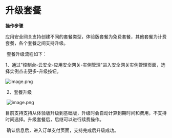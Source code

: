# 升级套餐

**操作步骤**

​    应用安全网关支持创建不同的套餐类型，体验版套餐为免费套餐，其他套餐为计费套餐，各个套餐之间支持升级。

​    套餐升级流程如下：

​    1、通过"控制台-云安全-应用安全网关-实例管理"进入安全网关实例管理页面，选择实例点击更多-升级按钮。

![image.png](https://img1.jcloudcs.com/cms/6b83b485-88c2-4aa6-af6d-2e17bfd5f8c820180816202614.png)

​    2、套餐升级

​    ![image.png](https://img1.jcloudcs.com/cms/74843148-355b-457f-b3f0-8c2e434c034a20180816202932.png)

​    目前支持支持从体验版升级到基础版，升级时会自动计算到期时间和费用，不支持时间选择。升级套餐后，后继可以进行续费操作。

​     确认信息后，进入订单支付页面，支持完成后升级成功。